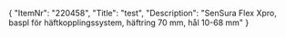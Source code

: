 {
  "ItemNr": "220458",
  "Title": "test",
  "Description": "SenSura Flex Xpro, baspl för häftkopplingssystem, häftring 70 mm, hål 10-68 mm"
}